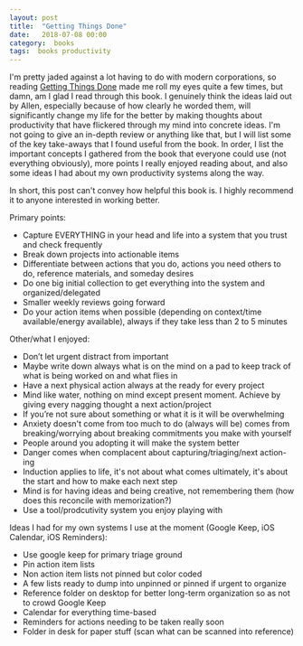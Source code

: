 ```yaml
---
layout: post
title:  "Getting Things Done"
date:   2018-07-08 00:00
category:  books
tags:  books productivity
---
```


I'm pretty jaded against a lot having to do with modern corporations, so reading [Getting Things Done](https://gettingthingsdone.com/) made me roll my eyes quite a few times, but damn, am I glad I read through this book. I genuinely think the ideas laid out by Allen, especially because of how clearly he worded them, will significantly change my life for the better by making thoughts about productivity that have flickered through my mind into concrete ideas. I'm not going to give an in-depth review or anything like that, but I will list some of the key take-aways that I found useful from the book. In order, I list the important concepts I gathered from the book that everyone could use (not everything obviously), more points I really enjoyed reading about, and also some ideas I had about my own productivity systems along the way.

In short, this post can't convey how helpful this book is. I highly recommend it to anyone interested in working better.

Primary points:

* Capture EVERYTHING in your head and life into a system that you trust and check frequently
* Break down projects into actionable items
* Differentiate between actions that you do, actions you need others to do, reference materials, and someday desires
* Do one big initial collection to get everything into the system and organized/delegated
* Smaller weekly reviews going forward
* Do your action items when possible (depending on context/time available/energy available), always if they take less than 2 to 5 minutes

Other/what I enjoyed:

* Don’t let urgent distract from important
* Maybe write down always what is on the mind on a pad to keep track of what is being worked on and what flies in
* Have a next physical action always at the ready for every project
* Mind like water, nothing on mind except present moment. Achieve by giving every nagging thought a next action/project
* If you’re not sure about something or what it is it will be overwhelming
* Anxiety doesn't come from too much to do (always will be) comes from breaking/worrying about breaking commitments you make with yourself
* People around you adopting it will make the system better
* Danger comes when complacent about capturing/triaging/next action-ing
* Induction applies to life, it's not about what comes ultimately, it's about the start and how to make each next step
* Mind is for having ideas and being creative, not remembering them (how does this reconcile with memorization?)
* Use a tool/prodcutivity system you enjoy playing with

Ideas I had for my own systems I use at the moment (Google Keep, iOS Calendar, iOS Reminders):

* Use google keep for primary triage ground
* Pin action item lists
* Non action item lists not pinned but color coded
* A few lists ready to dump into unpinned or pinned if urgent to organize
* Reference folder on desktop for better long-term organization so as not to crowd Google Keep
* Calendar for everything time-based
* Reminders for actions needing to be taken really soon
* Folder in desk for paper stuff (scan what can be scanned into reference)